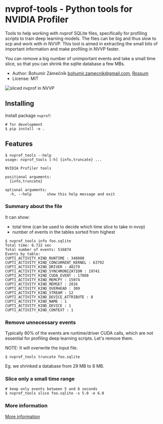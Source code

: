 # nvprof-tools - Python tools for NVIDIA Profiler

Tools to help working with nvprof SQLite files, specifically for profiling
scripts to train deep learning models. The files can be big and thus slow to scp and work with in NVVP. This tool is aimed in extracting the small bits of important information and make profiling in NVVP faster.

You can remove a big number of unimportant events and take a small time slice, so that you can shrink the sqlite database a few MBs.

- Author: Bohumír Zámečník <bohumir.zamecnik@gmail.com>, [Rossum](https://rossum.ai)
- License: MIT

![sliced nvprof in NVVP](https://cdn.pbrd.co/images/GTsUg7h.png)

## Installing

Install package `nvprof`:

```
# for development
$ pip install -e .
```

## Features

```
$ nvprof_tools --help
usage: nvprof_tools [-h] {info,truncate} ...

NVIDIA Profiler tools

positional arguments:
  {info,truncate}

optional arguments:
  -h, --help       show this help message and exit
```

### Summary about the file

It can show:

- total time (can be used to decide which time slice to take in nvvp)
- number of events in the tables sorted from highest

```
$ nvprof_tools info foo.sqlite
Total time: 6.722 sec
Total number of events: 516874
Events by table:
CUPTI_ACTIVITY_KIND_RUNTIME : 348080
CUPTI_ACTIVITY_KIND_CONCURRENT_KERNEL : 63792
CUPTI_ACTIVITY_KIND_DRIVER : 48279
CUPTI_ACTIVITY_KIND_SYNCHRONIZATION : 19741
CUPTI_ACTIVITY_KIND_CUDA_EVENT : 17860
CUPTI_ACTIVITY_KIND_MEMCPY : 15974
CUPTI_ACTIVITY_KIND_MEMSET : 2816
CUPTI_ACTIVITY_KIND_OVERHEAD : 309
CUPTI_ACTIVITY_KIND_STREAM : 12
CUPTI_ACTIVITY_KIND_DEVICE_ATTRIBUTE : 8
CUPTI_ACTIVITY_KIND_NAME : 1
CUPTI_ACTIVITY_KIND_DEVICE : 1
CUPTI_ACTIVITY_KIND_CONTEXT : 1
```

### Remove unnecessary events

Typically 80% of the events are runtime/driver CUDA calls, which are not essential for profiling deep learning scripts. Let's remove them.

NOTE: It will overwrite the input file.

```
$ nvprof_tools truncate foo.sqlite
```

Eg. we shrinked a database from 29 MB to 8 MB.

### Slice only a small time range

```
# keep only events between 5 and 6 seconds
$ nvprof_tools slice foo.sqlite -s 5.0 -e 6.0
```

### More information

[More information](docs/info.md)
